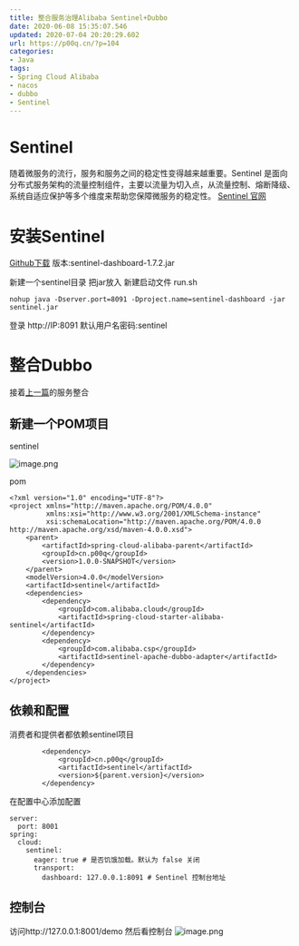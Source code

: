 ```yaml
---
title: 整合服务治理Alibaba Sentinel+Dubbo
date: 2020-06-08 15:35:07.546
updated: 2020-07-04 20:20:29.602
url: https://p00q.cn/?p=104
categories: 
- Java
tags: 
- Spring Cloud Alibaba
- nacos
- dubbo
- Sentinel
---
```


# Sentinel 

随着微服务的流行，服务和服务之间的稳定性变得越来越重要。Sentinel 是面向分布式服务架构的流量控制组件，主要以流量为切入点，从流量控制、熔断降级、系统自适应保护等多个维度来帮助您保障微服务的稳定性。
[Sentinel 官网](https://sentinelguard.io)

# 安装Sentinel 

[Github下载](https://github.com/alibaba/Sentinel/releases)
版本:sentinel-dashboard-1.7.2.jar

新建一个sentinel目录 把jar放入
新建启动文件 run.sh
```
nohup java -Dserver.port=8091 -Dproject.name=sentinel-dashboard -jar sentinel.jar
```
登录
http://IP:8091
默认用户名密码:sentinel

# 整合Dubbo

接着[上一篇](https://p00q.cn/archives/springcloudalibaba%E6%95%B4%E5%90%88nacos%E5%92%8Cdubbo)的服务整合

## 新建一个POM项目
sentinel

![image.png](https://danbai.oss-cn-chengdu.aliyuncs.com/bk/image_1591601299053.png?image/auto-orient,1/quality,q_50)

pom
```
<?xml version="1.0" encoding="UTF-8"?>
<project xmlns="http://maven.apache.org/POM/4.0.0"
         xmlns:xsi="http://www.w3.org/2001/XMLSchema-instance"
         xsi:schemaLocation="http://maven.apache.org/POM/4.0.0 http://maven.apache.org/xsd/maven-4.0.0.xsd">
    <parent>
        <artifactId>spring-cloud-alibaba-parent</artifactId>
        <groupId>cn.p00q</groupId>
        <version>1.0.0-SNAPSHOT</version>
    </parent>
    <modelVersion>4.0.0</modelVersion>
    <artifactId>sentinel</artifactId>
    <dependencies>
        <dependency>
            <groupId>com.alibaba.cloud</groupId>
            <artifactId>spring-cloud-starter-alibaba-sentinel</artifactId>
        </dependency>
        <dependency>
            <groupId>com.alibaba.csp</groupId>
            <artifactId>sentinel-apache-dubbo-adapter</artifactId>
        </dependency>
    </dependencies>
</project>
```
## 依赖和配置

消费者和提供者都依赖sentinel项目
```
        <dependency>
            <groupId>cn.p00q</groupId>
            <artifactId>sentinel</artifactId>
            <version>${parent.version}</version>
        </dependency>
```
在配置中心添加配置
```
server:
  port: 8001
spring:
  cloud:
    sentinel:
      eager: true # 是否饥饿加载。默认为 false 关闭
      transport:
        dashboard: 127.0.0.1:8091 # Sentinel 控制台地址
```

## 控制台
访问http://127.0.0.1:8001/demo
然后看控制台
![image.png](https://danbai.oss-cn-chengdu.aliyuncs.com/bk/image_1591608896558.png?image/auto-orient,1/quality,q_50)